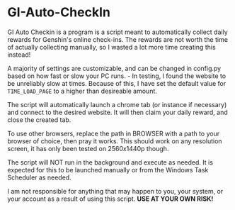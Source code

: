 # GI-Auto-CheckIn
GI Auto Checkin is a program is a script meant to automatically collect daily rewards for Genshin's online check-ins.
The rewards are not worth the time of actually collecting manually, so I wasted a lot more time creating this instead!

A majority of settings are customizable, and can be changed in config.py based on how fast or slow your PC runs.
 \- In testing, I found the website to be unreliably slow at times. Because of this, I have set the default
    value for `TIME_LOAD_PAGE` to a higher than desireable amount.

The script will automatically launch a chrome tab (or instance if necessary) and connect to the desired website.
It will then claim your daily reward, and close the created tab.

To use other browsers, replace the path in BROWSER with a path to your browser of choice, then pray it works.
This should work on any resolution screen, it has only been tested on 2560x1440p though.

The script will NOT run in the background and execute as needed. It is expected for this to be launched manually
or from the Windows Task Scheduler as needed.

I am not responsible for anything that may happen to you, your system, or your account as a result of using this script.
__USE AT YOUR OWN RISK!__

